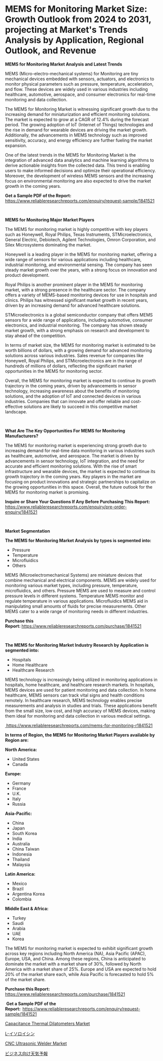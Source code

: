 <p><h1>MEMS for Monitoring Market Size: Growth Outlook from 2024 to 2031, projecting at Market's Trends Analysis by Application, Regional Outlook, and Revenue</h1></p><p><strong>MEMS for Monitoring Market Analysis and Latest Trends</strong></p>
<p><p>MEMS (Micro-electro-mechanical systems) for Monitoring are tiny mechanical devices embedded with sensors, actuators, and electronics to monitor physical parameters such as pressure, temperature, acceleration, and flow. These devices are widely used in various industries including healthcare, automotive, aerospace, and consumer electronics for real-time monitoring and data collection.</p><p>The MEMS for Monitoring Market is witnessing significant growth due to the increasing demand for miniaturization and efficient monitoring solutions. The market is expected to grow at a CAGR of 12.4% during the forecast period. The growing adoption of IoT (Internet of Things) technologies and the rise in demand for wearable devices are driving the market growth. Additionally, the advancements in MEMS technology such as improved sensitivity, accuracy, and energy efficiency are further fueling the market expansion.</p><p>One of the latest trends in the MEMS for Monitoring Market is the integration of advanced data analytics and machine learning algorithms to derive actionable insights from the collected data. This trend is enabling users to make informed decisions and optimize their operational efficiency. Moreover, the development of wireless MEMS sensors and the increasing focus on environmental monitoring are also expected to drive the market growth in the coming years.</p></p>
<p><strong>Get a Sample PDF of the Report:&nbsp;</strong> <a href="https://www.reliableresearchreports.com/enquiry/request-sample/1841521">https://www.reliableresearchreports.com/enquiry/request-sample/1841521</a></p>
<p>&nbsp;</p>
<p><strong>MEMS for Monitoring Major Market Players</strong></p>
<p><p>The MEMS for monitoring market is highly competitive with key players such as Honeywell, Royal Philips, Texas Instruments, STMicroelectronics, General Electric, Debiotech, Agilent Technologies, Omron Corporation, and Silex Microsystems dominating the market. </p><p>Honeywell is a leading player in the MEMS for monitoring market, offering a wide range of sensors for various applications including healthcare, industrial monitoring, and environmental sensing. The company has seen steady market growth over the years, with a strong focus on innovation and product development. </p><p>Royal Philips is another prominent player in the MEMS for monitoring market, with a strong presence in the healthcare sector. The company offers a variety of MEMS-based monitoring devices for use in hospitals and clinics. Philips has witnessed significant market growth in recent years, driven by an increasing demand for advanced healthcare solutions. </p><p>STMicroelectronics is a global semiconductor company that offers MEMS sensors for a wide range of applications, including automotive, consumer electronics, and industrial monitoring. The company has shown steady market growth, with a strong emphasis on research and development to stay ahead of the competition. </p><p>In terms of market size, the MEMS for monitoring market is estimated to be worth billions of dollars, with a growing demand for advanced monitoring solutions across various industries. Sales revenue for companies like Honeywell, Royal Philips, and STMicroelectronics are in the range of hundreds of millions of dollars, reflecting the significant market opportunities in the MEMS for monitoring sector. </p><p>Overall, the MEMS for monitoring market is expected to continue its growth trajectory in the coming years, driven by advancements in sensor technology, increasing awareness about the benefits of monitoring solutions, and the adoption of IoT and connected devices in various industries. Companies that can innovate and offer reliable and cost-effective solutions are likely to succeed in this competitive market landscape.</p></p>
<p>&nbsp;</p>
<p><strong>What Are The Key Opportunities For MEMS for Monitoring Manufacturers?</strong></p>
<p><p>The MEMS for monitoring market is experiencing strong growth due to increasing demand for real-time data monitoring in various industries such as healthcare, automotive, and aerospace. The market is driven by advancements in sensor technology, IoT integration, and the need for accurate and efficient monitoring solutions. With the rise of smart infrastructure and wearable devices, the market is expected to continue its growth trajectory in the coming years. Key players in the market are focusing on product innovations and strategic partnerships to capitalize on the growing opportunities in this space. Overall, the future outlook for the MEMS for monitoring market is promising.</p></p>
<p><strong>Inquire or Share Your Questions If Any Before Purchasing This Report:</strong> <a href="https://www.reliableresearchreports.com/enquiry/pre-order-enquiry/1841521">https://www.reliableresearchreports.com/enquiry/pre-order-enquiry/1841521</a></p>
<p>&nbsp;</p>
<p><strong>Market Segmentation</strong></p>
<p><strong>The MEMS for Monitoring Market Analysis by types is segmented into:</strong></p>
<p><ul><li>Pressure</li><li>Temperature</li><li>Microfluidics</li><li>Others</li></ul></p>
<p><p>MEMS (Microelectromechanical Systems) are miniature devices that combine mechanical and electrical components. MEMS are widely used for monitoring various market types, including pressure, temperature, microfluidics, and others. Pressure MEMS are used to measure and control pressure levels in different systems. Temperature MEMS monitor and regulate temperature in various applications. Microfluidics MEMS aid in manipulating small amounts of fluids for precise measurements. Other MEMS cater to a wide range of monitoring needs in different industries.</p></p>
<p><strong>Purchase this Report:&nbsp;</strong><a href="https://www.reliableresearchreports.com/purchase/1841521">https://www.reliableresearchreports.com/purchase/1841521</a></p>
<p>&nbsp;</p>
<p><strong>The MEMS for Monitoring Market Industry Research by Application is segmented into:</strong></p>
<p><ul><li>Hospitals</li><li>Home Healthcare</li><li>Healthcare Research</li></ul></p>
<p><p>MEMS technology is increasingly being utilized in monitoring applications in hospitals, home healthcare, and healthcare research markets. In hospitals, MEMS devices are used for patient monitoring and data collection. In home healthcare, MEMS sensors can track vital signs and health conditions remotely. In healthcare research, MEMS technology enables precise measurements and analysis in studies and trials. These applications benefit from the small size, low cost, and high accuracy of MEMS devices, making them ideal for monitoring and data collection in various medical settings.</p></p>
<p><a href="https://www.reliableresearchreports.com/mems-for-monitoring-r1841521">&nbsp;https://www.reliableresearchreports.com/mems-for-monitoring-r1841521</a></p>
<p><strong>In terms of Region, the MEMS for Monitoring Market Players available by Region are:</strong></p>
<p>
    <p> <strong> North America: </strong>
        <ul>
            <li>United States</li>
            <li>Canada</li>
        </ul>
        </p> 
    <p> <strong> Europe: </strong>
        <ul>
            <li>Germany</li>
            <li>France</li>
            <li>U.K.</li>
            <li>Italy</li>
            <li>Russia</li>
        </ul>
        </p> 
    <p> <strong> Asia-Pacific: </strong>
        <ul>
            <li>China</li>
            <li>Japan</li>
            <li>South Korea</li>
            <li>India</li>
            <li>Australia</li>
            <li>China Taiwan</li>
            <li>Indonesia</li>
            <li>Thailand</li>
            <li>Malaysia</li>
        </ul>
        </p> 
    <p> <strong> Latin America: </strong>
        <ul>
            <li>Mexico</li>
            <li>Brazil</li>
            <li>Argentina Korea</li>
            <li>Colombia</li>
        </ul>
        </p> 
    <p> <strong> Middle East & Africa: </strong>
        <ul>
            <li>Turkey</li>
            <li>Saudi</li>
            <li>Arabia</li>
            <li>UAE</li>
            <li>Korea</li>
        </ul>
    </p>
    </p>
<p><p>The MEMS for monitoring market is expected to exhibit significant growth across key regions including North America (NA), Asia Pacific (APAC), Europe, USA, and China. Among these regions, China is anticipated to dominate the market with a market share of 30%, followed by North America with a market share of 25%. Europe and USA are expected to hold 20% of the market share each, while Asia Pacific is forecasted to hold 5% of the market share.</p></p>
<p><strong>Purchase this Report: </strong><a href="https://www.reliableresearchreports.com/purchase/1841521">https://www.reliableresearchreports.com/purchase/1841521</a></p>
<p>&nbsp;<strong>Get a Sample PDF of the Report:&nbsp;&nbsp;</strong><a href="https://www.reliableresearchreports.com/enquiry/request-sample/1841521">https://www.reliableresearchreports.com/enquiry/request-sample/1841521</a></p>
<p><strong></strong></p>
<p><p><a href="https://github.com/amapolalg/Market-Research-Report-List-1/blob/main/capacitance-thermal-dilatometers-market.md">Capacitance Thermal Dilatometers Market</a></p><p><a href="https://github.com/dawson566/Market-Research-Report-List-2/blob/main/4448090169793.md">L-イソロイシン</a></p><p><a href="https://github.com/kumertitash/Market-Research-Report-List-1/blob/main/cnc-ultrasonic-welder-market.md">CNC Ultrasonic Welder Market</a></p><p><a href="https://github.com/DeonBoer2023/Market-Research-Report-List-2/blob/main/7950577169794.md">ビジネス向け天気予報</a></p></p>